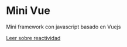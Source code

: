 # Mini Vue

Mini framework con javascript basado en Vuejs

[Leer sobre reactividad](./Reactividad.md)
